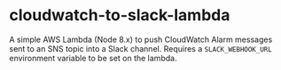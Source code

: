 # cloudwatch-to-slack-lambda
A simple AWS Lambda (Node 8.x) to push CloudWatch Alarm messages sent to an SNS topic into a Slack channel. Requires a `SLACK_WEBHOOK_URL` environment variable to be set on the lambda.
